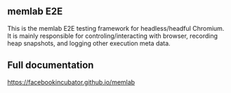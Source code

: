 ## memlab E2E

This is the memlab E2E testing framework for headless/headful Chromium. It is mainly responsible
for controling/interacting with browser, recording heap snapshots, and logging other execution meta data.

## Full documentation
https://facebookincubator.github.io/memlab
